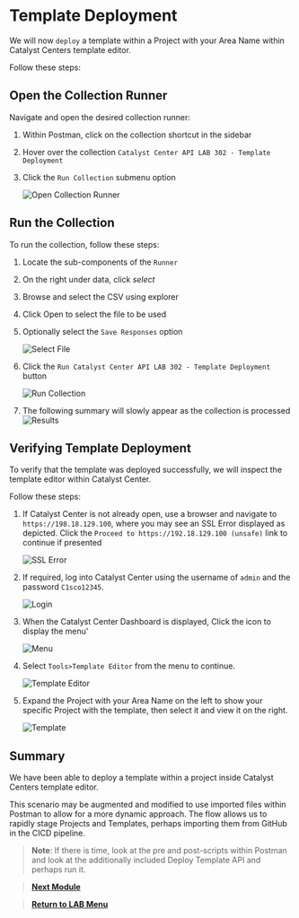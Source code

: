 # Template Deployment

We will now `deploy` a template within a Project with your Area Name within Catalyst Centers template editor.

Follow these steps:

## Open the Collection Runner

Navigate and open the desired collection runner:

   1. Within Postman, click on the collection shortcut in the sidebar
   2. Hover over the collection `Catalyst Center API LAB 302 - Template Deployment`
   3. Click the `Run Collection` submenu option

      ![Open Collection Runner](./assets/Postman-Collection-DeployTemplate.png?raw=true)

## Run the Collection

To run the collection, follow these steps:

   1. Locate the sub-components of the `Runner`
   2. On the right under data, click *select* 
   3. Browse and select the CSV using explorer
   4. Click Open to select the file to be used
   5. Optionally select the `Save Responses` option

      ![Select File](./assets/Postman-Collection-DeployTemplate-Run-CSV.png?raw=true)

   6. Click  the `Run Catalyst Center API LAB 302 - Template Deployment` button

      ![Run Collection](./assets/Postman-Collection-DeployTemplate-Runner.png?raw=true)

3. The following summary will slowly appear as the collection is processed
   ![Results](./assets/Postman-Collection-DeployTemplate-Summary.png?raw=true)

## Verifying Template Deployment

To verify that the template was deployed successfully, we will inspect the template editor within Catalyst Center.

Follow these steps:

1. If Catalyst Center is not already open, use a browser and navigate to `https://198.18.129.100`, where you may see an SSL Error displayed as depicted. Click the `Proceed to https://192.18.129.100 (unsafe)` link to continue if presented

   ![SSL Error](./assets/DNAC-SSLERROR.png?raw=true)

2. If required, log into Catalyst Center using the username of `admin` and the password `C1sco12345`.

   ![Login](./assets/DNAC-Login.png?raw=true)

3. When the Catalyst Center Dashboard is displayed, Click the icon to display the menu'

   ![Menu](./assets/DNAC-Menu.png?raw=true)

4. Select `Tools>Template Editor` from the menu to continue.

   ![Template Editor](./assets/DNAC-Menu-TemplateEditor.png?raw=true)

5. Expand the Project with your Area Name on the left to show your specific Project with the template, then select it and view it on the right.

   ![Template](./assets/DNAC-TemplateEditor-DeployTemplate-Verify.gif?raw=true)

## Summary

We have been able to deploy a template within a project inside Catalyst Centers template editor. 

This scenario may be augmented and modified to use imported files within Postman to allow for a more dynamic approach. The flow allows us to rapidly stage Projects and Templates, perhaps importing them from GitHub in the CICD pipeline. 

> **Note**: If there is time, look at the pre and post-scripts within Postman and look at the additionally included Deploy Template API and perhaps run it.

> [**Next Module**](../catc-catcenter-5-archive/01-intro.md)

> [**Return to LAB Menu**](../README.md)